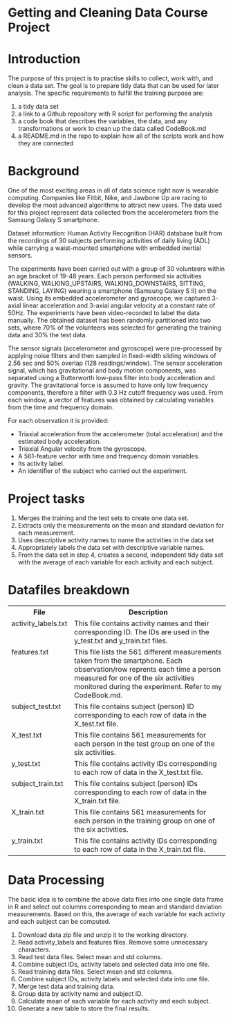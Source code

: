 # Getting and Cleaning Data Course Project

# Introduction
The purpose of this project is to practise skills to collect, work with, and clean a data set. The goal is to prepare tidy data that can be used for later analysis. The specific requirements to fulfill the training purpose are: 
1) a tidy data set
2) a link to a Github repository with R script for performing the analysis
3) a code book that describes the variables, the data, and any transformations or work to clean up the data called CodeBook.md
4) a README.md in the repo to explain how all of the scripts work and how they are connected

# Background
One of the most exciting areas in all of data science right now is wearable computing. Companies like Fitbit, Nike, and Jawbone Up are racing to develop the most advanced algorithms to attract new users. The data used for this project represent data collected from the accelerometers from the Samsung Galaxy S smartphone. 

Dataset information:
Human Activity Recognition (HAR) database built from the recordings of 30 subjects performing activities of daily living (ADL) while carrying a waist-mounted smartphone with embedded inertial sensors.

The experiments have been carried out with a group of 30 volunteers within an age bracket of 19-48 years. Each person performed six activities (WALKING, WALKING_UPSTAIRS, WALKING_DOWNSTAIRS, SITTING, STANDING, LAYING) wearing a smartphone (Samsung Galaxy S II) on the waist. Using its embedded accelerometer and gyroscope, we captured 3-axial linear acceleration and 3-axial angular velocity at a constant rate of 50Hz. The experiments have been video-recorded to label the data manually. The obtained dataset has been randomly partitioned into two sets, where 70% of the volunteers was selected for generating the training data and 30% the test data. 

The sensor signals (accelerometer and gyroscope) were pre-processed by applying noise filters and then sampled in fixed-width sliding windows of 2.56 sec and 50% overlap (128 readings/window). The sensor acceleration signal, which has gravitational and body motion components, was separated using a Butterworth low-pass filter into body acceleration and gravity. The gravitational force is assumed to have only low frequency components, therefore a filter with 0.3 Hz cutoff frequency was used. From each window, a vector of features was obtained by calculating variables from the time and frequency domain.

For each observation it is provided:
- Triaxial acceleration from the accelerometer (total acceleration) and the estimated body acceleration.
- Triaxial Angular velocity from the gyroscope. 
- A 561-feature vector with time and frequency domain variables. 
- Its activity label. 
- An identifier of the subject who carried out the experiment.

# Project tasks
1) Merges the training and the test sets to create one data set.
2) Extracts only the measurements on the mean and standard deviation for each measurement.
3) Uses descriptive activity names to name the activities in the data set
4) Appropriately labels the data set with descriptive variable names.
5) From the data set in step 4, creates a second, independent tidy data set with the average of each variable for each activity and each subject.

# Datafiles breakdown

<table>
    <tr>
        <th>File</th>
        <th>Description</th>
    </tr>
    <tr>
        <td valign=top>activity_labels.txt</td>
        <td>This file contains activity names and their corresponding ID. The IDs are used in the y_test.txt and y_train.txt files. </td>
    </tr>
    <tr>
        <td valign=top>features.txt</td>
        <td>This file lists the 561 different measurements taken from the smartphone. Each observation/row reprents each time a person measured for one of the six activities monitored during the experiment. Refer to my CodeBook.md.</td>
    </tr>
    <tr>
        <td valign=top>subject_test.txt</td>
        <td>This file contains subject (person) ID corresponding to each row of data in the X_test.txt file.  </td>
    </tr>
    <tr>
        <td valign=top>X_test.txt</td>
        <td> This file contains 561 measurements for each person in the test group on one of the six activities.</td>
    </tr>
    <tr>
        <td valign=top>y_test.txt</td>
        <td>This file contains activity IDs corresponding to each row of data in the X_test.txt file.</td>
    </tr>
    <tr>
        <td valign=top>subject_train.txt</td>
        <td>This file contains subject (person) IDs corresponding to each row of data in the X_train.txt file.  </td>
    </tr>
    <tr>
        <td valign=top>X_train.txt</td>
        <td> This file contains 561 measurements for each person in the training group on one of the six activities.</td>
    </tr>
    <tr>
        <td valign=top>y_train.txt</td>
        <td>This file contains activity IDs corresponding to each row of data in the X_train.txt file.</td>
    </tr>
</table>

# Data Processing
The basic idea is to combine the above data files into one single data frame in R and select out columns corresponding to mean and standard deviation measurements. Based on this, the average of each variable for each activity and each subject can be computed.
1) Download data zip file and unzip it to the working directory.
2) Read activity_labels and features files. Remove some unnecessary characters.
3) Read test data files. Select mean and std columns.
4) Combine subject IDs, activity labels and selected data into one file.
5) Read training data files. Select mean and std columns.
6) Combine subject IDs, activity labels and selected data into one file.
7) Merge test data and training data.
8) Group data by activity name and subject ID.
9) Calculate mean of each variable for each activity and each subject.
10) Generate a new table to store the final results.
